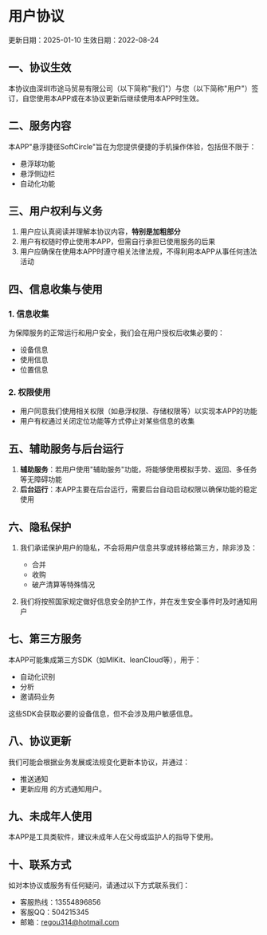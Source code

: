 # 用户协议

更新日期：2025-01-10
生效日期：2022-08-24

## 一、协议生效
本协议由深圳市途马贸易有限公司（以下简称"我们"）与您（以下简称"用户"）签订，自您使用本APP或在本协议更新后继续使用本APP时生效。

## 二、服务内容
本APP"悬浮捷径SoftCircle"旨在为您提供便捷的手机操作体验，包括但不限于：
- 悬浮球功能
- 悬浮侧边栏
- 自动化功能

## 三、用户权利与义务
1. 用户应认真阅读并理解本协议内容，**特别是加粗部分**
2. 用户有权随时停止使用本APP，但需自行承担已使用服务的后果
3. 用户应确保在使用本APP时遵守相关法律法规，不得利用本APP从事任何违法活动

## 四、信息收集与使用
### 1. 信息收集
为保障服务的正常运行和用户安全，我们会在用户授权后收集必要的：
- 设备信息
- 使用信息
- 位置信息

### 2. 权限使用
- 用户同意我们使用相关权限（如悬浮权限、存储权限等）以实现本APP的功能
- 用户有权通过关闭定位功能等方式停止对某些信息的收集

## 五、辅助服务与后台运行
1. **辅助服务**：若用户使用"辅助服务"功能，将能够使用模拟手势、返回、多任务等无障碍功能
2. **后台运行**：本APP主要在后台运行，需要后台自动启动权限以确保功能的稳定使用

## 六、隐私保护
1. 我们承诺保护用户的隐私，不会将用户信息共享或转移给第三方，除非涉及：
   - 合并
   - 收购
   - 破产清算等特殊情况

2. 我们将按照国家规定做好信息安全防护工作，并在发生安全事件时及时通知用户

## 七、第三方服务
本APP可能集成第三方SDK（如MlKit、leanCloud等），用于：
- 自动化识别
- 分析
- 邀请码业务

这些SDK会获取必要的设备信息，但不会涉及用户敏感信息。

## 八、协议更新
我们可能会根据业务发展或法规变化更新本协议，并通过：
- 推送通知
- 更新应用
的方式通知用户。

## 九、未成年人使用
本APP是工具类软件，建议未成年人在父母或监护人的指导下使用。

## 十、联系方式
如对本协议或服务有任何疑问，请通过以下方式联系我们：
- 客服热线：13554896856
- 客服QQ：504215345
- 邮箱：regou314@hotmail.com